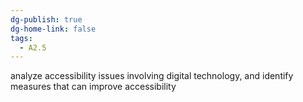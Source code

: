 ```yaml
---
dg-publish: true
dg-home-link: false
tags:
  - A2.5
---
```

analyze accessibility issues involving digital technology, and identify measures that can improve accessibility